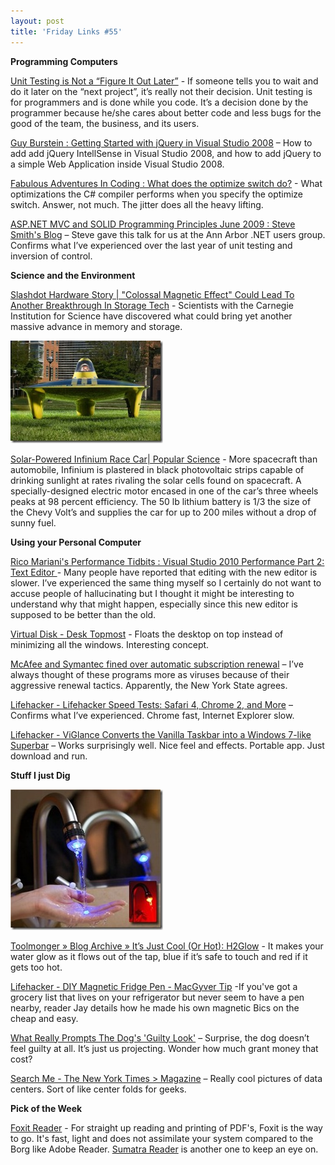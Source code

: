 ```yaml
---
layout: post  
title: 'Friday Links #55'
---
```

**Programming Computers**

[Unit Testing is Not a “Figure It Out Later”](http://codezest.com/archive/2009/06/06/unit-testing-is-not-a-ldquofigure-it-out-laterrdquo.aspx) - If someone tells you to wait and do it later on the “next project”, it’s really not their decision. Unit testing is for programmers and is done while you code. It’s a decision done by the programmer because he/she cares about better code and less bugs for the good of the team, the business, and its users.

[Guy Burstein : Getting Started with jQuery in Visual Studio 2008](http://blogs.msdn.com/bursteg/archive/2009/06/05/getting-started-with-jquery-in-visual-studio-2008.aspx) – How to add add jQuery IntellSense in Visual Studio 2008, and how to add jQuery to a simple Web Application inside Visual Studio 2008.

[Fabulous Adventures In Coding : What does the optimize switch do?](http://blogs.msdn.com/ericlippert/archive/2009/06/11/what-does-the-optimize-switch-do.aspx) - What optimizations the C# compiler performs when you specify the optimize switch. Answer, not much. The jitter does all the heavy lifting.

[ASP.NET MVC and SOLID Programming Principles June 2009 : Steve Smith's Blog](http://stevesmithblog.com/blog/asp-net-mvc-and-solid-programming-principles-june-2009/) – Steve gave this talk for us at the Ann Arbor .NET users group. Confirms what I’ve experienced over the last year of unit testing and inversion of control.

**Science and the Environment**

[Slashdot Hardware Story | "Colossal Magnetic Effect" Could Lead To Another Breakthrough In Storage Tech](http://hardware.slashdot.org/story/09/06/05/1922242/Colossal-Magnetic-Effect-Could-Lead-To-Another-Breakthrough-In-Storage-Tech?from=rss) - Scientists with the Carnegie Institution for Science have discovered what could bring yet another massive advance in memory and storage.

![SolarCar09(100)a](/cdn/images/blog/FridayLinks55_10B7F/SolarCar09100a.jpg)

[Solar-Powered Infinium Race Car| Popular Science](http://www.popsci.com/cars/article/2009-06/detroits-latest-solar-powered-infinium-unfortunately-cant-be-bought) - More spacecraft than automobile, Infinium is plastered in black photovoltaic strips capable of drinking sunlight at rates rivaling the solar cells found on spacecraft. A specially-designed electric motor encased in one of the car’s three wheels peaks at 98 percent efficiency. The 50 lb lithium battery is 1/3 the size of the Chevy Volt’s and supplies the car for up to 200 miles without a drop of sunny fuel.

**Using your Personal Computer**

[Rico Mariani's Performance Tidbits : Visual Studio 2010 Performance Part 2: Text Editor ](http://blogs.msdn.com/ricom/archive/2009/06/05/visual-studio-2010-performance-part-2-text-editor.aspx)- Many people have reported that editing with the new editor is slower. I’ve experienced the same thing myself so I certainly do not want to accuse people of hallucinating but I thought it might be interesting to understand why that might happen, especially since this new editor is supposed to be better than the old.

[Virtual Disk - Desk Topmost](http://www.virtualdisk.net/desktopmost.html) - Floats the desktop on top instead of minimizing all the windows. Interesting concept.

[McAfee and Symantec fined over automatic subscription renewal](http://www.h-online.com/security/McAfee-and-Symantec-fined-over-automatic-subscription-renewal--/news/113505) – I’ve always thought of these programs more as viruses because of their aggressive renewal tactics. Apparently, the New York State agrees.

[Lifehacker - Lifehacker Speed Tests: Safari 4, Chrome 2, and More](http://lifehacker.com/5286869/lifehacker-speed-tests-safari-4-chrome-2-and-more) – Confirms what I’ve experienced. Chrome fast, Internet Explorer slow.

[Lifehacker - ViGlance Converts the Vanilla Taskbar into a Windows 7-like Superbar](http://lifehacker.com/5288408/viglance-converts-the-vanilla-taskbar-into-a-windows-7+like-superbar) – Works surprisingly well. Nice feel and effects. Portable app. Just download and run.

**Stuff I just Dig**

![h2glow](/cdn/images/blog/FridayLinks55_10B7F/h2glow.jpg)

[Toolmonger » Blog Archive » It’s Just Cool (Or Hot): H2Glow](http://toolmonger.com/2009/06/05/its-just-cool-or-hot-h2glow/) - It makes your water glow as it flows out of the tap, blue if it’s safe to touch and red if it gets too hot.

[Lifehacker - DIY Magnetic Fridge Pen - MacGyver Tip](http://lifehacker.com/5270407/) -If you've got a grocery list that lives on your refrigerator but never seem to have a pen nearby, reader Jay details how he made his own magnetic Bics on the cheap and easy. 

[What Really Prompts The Dog's 'Guilty Look'](http://www.sciencedaily.com/releases/2009/06/090611065839.htm) – Surprise, the dog doesn’t feel guilty at all. It’s just us projecting. Wonder how much grant money that cost?

[Search Me - The New York Times > Magazine](http://www.nytimes.com/slideshow/2009/06/14/magazine/20090614-search-slideshow_index.html) – Really cool pictures of data centers. Sort of like center folds for geeks.

**Pick of the Week**

[Foxit Reader](http://www.foxitsoftware.com/pdf/rd_intro.php) - For straight up reading and printing of PDF's, Foxit is the way to go. It's fast, light and does not assimilate your system compared to the Borg like Adobe Reader. [Sumatra Reader](http://blog.kowalczyk.info/software/sumatrapdf/) is another one to keep an eye on.
